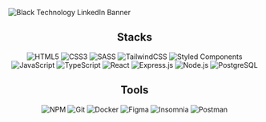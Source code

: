![Black Technology LinkedIn Banner](https://github.com/user-attachments/assets/d68eb9e4-d0ef-4637-9a4d-4448e6403fc0)
<div align="center">
	<h2>Stacks</h2>
	<img
		src="https://img.shields.io/badge/html5-%23E34F26.svg?style=for-the-badge&logo=html5&logoColor=white"
		alt="HTML5"
	/>
	<img
		src="https://img.shields.io/badge/css3-%231572B6.svg?style=for-the-badge&logo=css3&logoColor=white"
		alt="CSS3"
	/>
	<img
		src="https://img.shields.io/badge/SASS-hotpink.svg?style=for-the-badge&logo=SASS&logoColor=white"
		alt="SASS"
	/>
	<img
		src="https://img.shields.io/badge/tailwindcss-%2338B2AC.svg?style=for-the-badge&logo=tailwind-css&logoColor=white"
		alt="TailwindCSS"
	/>
	<img
		src="https://img.shields.io/badge/styled--components-DB7093?style=for-the-badge&logo=styled-components&logoColor=white"
		alt="Styled Components"
	/>
	<img
		src="https://img.shields.io/badge/javascript-%23323330.svg?style=for-the-badge&logo=javascript&logoColor=%23F7DF1E"
		alt="JavaScript"
	/>
	<img
		src="https://img.shields.io/badge/typescript-%23007ACC.svg?style=for-the-badge&logo=typescript&logoColor=white"
		alt="TypeScript"
	/>
	<img
		src="https://img.shields.io/badge/react-%2320232a.svg?style=for-the-badge&logo=react&logoColor=%2361DAFB"
		alt="React"
	/>
	<img
		src="https://img.shields.io/badge/express.js-%23404d59.svg?style=for-the-badge&logo=express&logoColor=%2361DAFB"
		alt="Express.js"
	/>
	<img
		src="https://img.shields.io/badge/node.js-6DA55F?style=for-the-badge&logo=node.js&logoColor=white"
		alt="Node.js"
	/>
		<img
		src="https://img.shields.io/badge/postgres-%23316192.svg?style=for-the-badge&logo=postgresql&logoColor=white"
		alt="PostgreSQL"
	/>



</div>
<div align="center">
	<h2>Tools</h2>
			<img
		src="https://img.shields.io/badge/NPM-%23CB3837.svg?style=for-the-badge&logo=npm&logoColor=white"
		alt="NPM"
	/>
			<img
		src="https://img.shields.io/badge/git-%23F05033.svg?style=for-the-badge&logo=git&logoColor=white"
		alt="Git"
	/>
		<img
		src="https://img.shields.io/badge/docker-%230db7ed.svg?style=for-the-badge&logo=docker&logoColor=white"
		alt="Docker"
	/>
		<img
		src="https://img.shields.io/badge/figma-%23F24E1E.svg?style=for-the-badge&logo=figma&logoColor=white"
		alt="Figma"
	/>
			<img
		src="https://img.shields.io/badge/Insomnia-black?style=for-the-badge&logo=insomnia&logoColor=5849BE"
		alt="Insomnia"
	/>
				<img
		src="https://img.shields.io/badge/Postman-FF6C37?style=for-the-badge&logo=postman&logoColor=white"
		alt="Postman"
	/>
</div>
